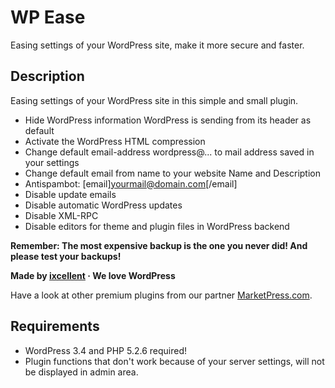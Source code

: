 # WP Ease
Easing settings of your WordPress site, make it more secure and faster.

## Description
Easing settings of your WordPress site in this simple and small plugin.

* Hide WordPress information WordPress is sending from its header as default
* Activate the WordPress HTML compression
* Change default email-address wordpress@... to mail address saved in your settings
* Change default email from name to your website Name and Description
* Antispambot: [email]yourmail@domain.com[/email]
* Disable update emails
* Disable automatic WordPress updates
* Disable XML-RPC
* Disable editors for theme and plugin files in WordPress backend


**Remember: The most expensive backup is the one you never did! And please test your backups!**

**Made by [ixcellent](http://ixcellent.de) &middot; We love WordPress**

Have a look at other premium plugins from our partner [MarketPress.com](http://marketpress.com).

## Requirements
* WordPress 3.4 and PHP 5.2.6 required!
* Plugin functions that don't work because of your server settings, will not be displayed in admin area.